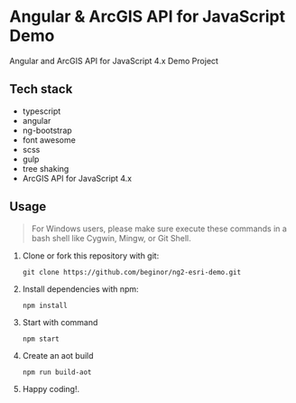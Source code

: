 # Angular & ArcGIS API for JavaScript Demo

Angular and ArcGIS API for JavaScript 4.x Demo Project

## Tech stack

  - typescript
  - angular
  - ng-bootstrap
  - font awesome
  - scss
  - gulp
  - tree shaking
  - ArcGIS API for JavaScript 4.x

## Usage

> For Windows users, please make sure execute these commands in a bash shell
> like Cygwin, Mingw, or Git Shell.

  1. Clone or fork this repository with git:

     ```shell
     git clone https://github.com/beginor/ng2-esri-demo.git
     ```

  2. Install dependencies with npm:

     ```shell
     npm install
     ```

  3. Start with command

     ```shell
     npm start
     ```

  4. Create an aot build

     ```shell
     npm run build-aot
     ```

  5. Happy coding!.
